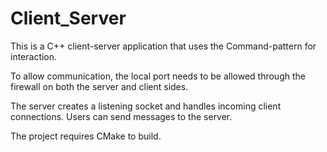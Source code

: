 # Client_Server
This is a C++ client-server application that uses the Command-pattern for interaction. 

To allow communication, the local port needs to be allowed through the firewall on both the server and client sides. 

The server creates a listening socket and handles incoming client connections. Users can send messages to the server. 

The project requires CMake to build.

